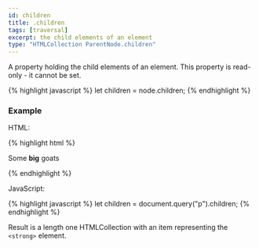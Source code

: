 ```yaml
---
id: children
title: .children
tags: [traversal]
excerpt: the child elements of an element
type: "HTMLCollection ParentNode.children"
---
```


A property holding the child elements of an element. This property is read-only - it cannot be set.

{% highlight javascript %}
let children = node.children;
{% endhighlight %}


### Example

HTML:

{% highlight html %}
<p>
    Some
    <strong>big</strong>
    goats
</p>
{% endhighlight %}

JavaScript:

{% highlight javascript %}
let children = document.query("p").children;
{% endhighlight %}

Result is a length one HTMLCollection with an item representing the `<strong>` element.

